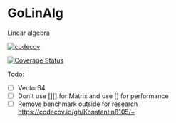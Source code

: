 # GoLinAlg
Linear algebra

[![codecov](https://codecov.io/gh/Konstantin8105/GoLinAlg/branch/master/graph/badge.svg)](https://codecov.io/gh/Konstantin8105/GoLinAlg)

[![Coverage Status](https://coveralls.io/repos/github/Konstantin8105/GoLinAlg/badge.svg?branch=master)](https://coveralls.io/github/Konstantin8105/GoLinAlg?branch=master)

Todo:
- [ ] Vector64
- [ ] Don't use [][] for Matrix and use [] for performance
- [ ] Remove benchmark outside for research
https://codecov.io/gh/Konstantin8105/+
